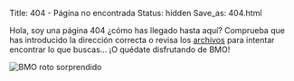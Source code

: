 Title: 404 - Página no encontrada
Status: hidden
Save_as: 404.html

Hola, soy una página 404 ¿cómo has llegado hasta aquí? Comprueba que has introducido la dirección correcta o revisa los [archivos](/archives) para intentar encontrar lo que buscas... ¡O quédate disfrutando de BMO!

<img style="display: block; margin-left: auto; margin-right: auto" src="http://i.giphy.com/IpdkmZ4Hp94ze.gif" alt="BMO roto sorprendido">
